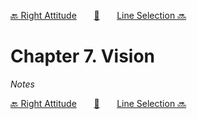 [🔙 Right Attitude][previous-chapter]&nbsp;&nbsp;&nbsp;&nbsp;&nbsp;&nbsp;&nbsp;[🏡][readme]&nbsp;&nbsp;&nbsp;&nbsp;&nbsp;&nbsp;&nbsp;[Line Selection 🔜][upcoming-chapter]

# Chapter 7. Vision

_Notes_

[🔙 Right Attitude][previous-chapter]&nbsp;&nbsp;&nbsp;&nbsp;&nbsp;&nbsp;&nbsp;[🏡][readme]&nbsp;&nbsp;&nbsp;&nbsp;&nbsp;&nbsp;&nbsp;[Line Selection 🔜][upcoming-chapter]

[readme]: README.md
[previous-chapter]: ch06-right-attitude.md
[upcoming-chapter]: ch08-line-selection.md